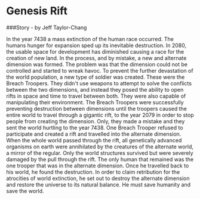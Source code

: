 Genesis Rift
============

###Story - by Jeff Taylor-Chang

In the year 7438 a mass extinction of the human race occurred. The humans hunger for expansion sped up its inevitable
 destruction. In 2080, the usable space for development has diminished causing a race for the creation of new land. In the
 process, and by mistake, a new and alternate dimension was formed. The problem was that the dimension could not be controlled
 and started to wreak havoc. To prevent the further devastation of the world population, a new type of soldier was created.
 These were the Breach Troopers. They didn't use weapons to attempt to solve the conflicts between the two dimensions, and
 instead they posed the ability to open rifts in space and time to travel between both. They were also capable of manipulating
 their environment. The Breach Troopers were successfully preventing destruction between dimensions until the troopers caused
 the entire world to travel through a gigantic rift, to the year 2079 in order to stop people from creating the dimension.
 Only, they made a mistake and they sent the world hurtling to the year 7438. One Breach Trooper refused to participate and
 created a rift and travelled into the alternate dimension. When the whole world passed through the rift, all genetically
 advanced organisms on earth were annihilated by the creatures of the alternate world, a mirror of the regular. Only the
 world structures survived but were severely damaged by the pull through the rift. The only human that remained was the one
 trooper that was in the alternate dimension. Once he travelled back to his world, he found the destruction. In order to claim
 retribution for the atrocities of world extinction, he set out to destroy the alternate dimension and restore the universe to
 its natural balance. He must save humanity and save the world.